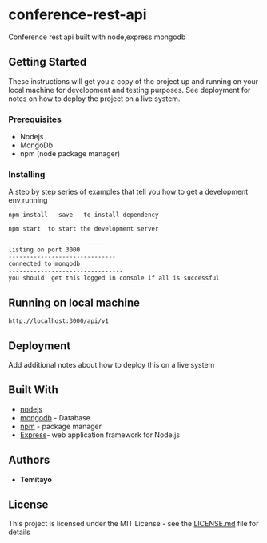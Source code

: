 
# conference-rest-api

Conference rest api built with node,express mongodb 


## Getting Started

These instructions will get you a copy of the project up and running on your local machine for development and testing purposes. See deployment for notes on how to deploy the project on a live system.

### Prerequisites
* Nodejs
* MongoDb
* npm (node package manager)


### Installing

A step by step series of examples that tell you how to get a development env running
```
npm install --save   to install dependency
```
```
npm start  to start the development server
```

```
----------------------------
listing on port 3000
------------------------------
connected to mongodb  
--------------------------------
you should  get this logged in console if all is successful
```

## Running on local machine 
```
http://localhost:3000/api/v1
```




## Deployment

Add additional notes about how to deploy this on a live system

## Built With

* [nodejs](https://nodejs.org) 
* [mongodb](https://www.mongodb.com/) - Database
* [npm](https://www.npmjs.com/) - package manager
* [Express](https://expressjs.com/)- web application framework for Node.js


## Authors

* **Temitayo** 


## License

This project is licensed under the MIT License - see the [LICENSE.md](LICENSE.md) file for details
